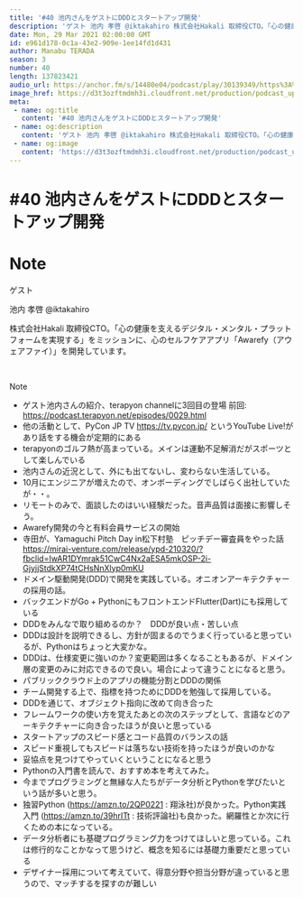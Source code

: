 ```yaml
---
title: '#40 池内さんをゲストにDDDとスタートアップ開発'
description: 'ゲスト 池内 孝啓 @iktakahiro 株式会社Hakali 取締役CTO。「心の健康を支えるデジタル・メンタル・プラットフォームを実現する」をミッションに、心のセルフケアアプリ「Awarefy（'
date: Mon, 29 Mar 2021 02:00:00 GMT
id: e961d178-0c1a-43e2-909e-1ee14fd1d431
author: Manabu TERADA
season: 3
number: 40
length: 137823421
audio_url: https://anchor.fm/s/14480e04/podcast/play/30139349/https%3A%2F%2Fd3ctxlq1ktw2nl.cloudfront.net%2Fstaging%2F2021-2-28%2F9493c2c9-bda8-c7c3-5750-c2fac38037f9.mp3
image_href: https://d3t3ozftmdmh3i.cloudfront.net/production/podcast_uploaded/3302665/3302665-1582446732992-f3e5401da36c1.jpg
meta:
 - name: og:title
   content: '#40 池内さんをゲストにDDDとスタートアップ開発'
 - name: og:description
   content: 'ゲスト 池内 孝啓 @iktakahiro 株式会社Hakali 取締役CTO。「心の健康を支えるデジタル・メンタル・プラットフォームを実現する」をミッションに、心のセルフケアアプリ「Awarefy（'
 - name: og:image
   content: 'https://d3t3ozftmdmh3i.cloudfront.net/production/podcast_uploaded/3302665/3302665-1582446732992-f3e5401da36c1.jpg'
---
```

# #40 池内さんをゲストにDDDとスタートアップ開発

<DisplayDate :dateStr="'Mon, 29 Mar 2021 02:00:00 GMT'" />
<DisplaySeason :season="3" :topic="40" />


# Note

<p>ゲスト</p>
<p>池内 孝啓 @iktakahiro</p>
<p>株式会社Hakali 取締役CTO。「心の健康を支えるデジタル・メンタル・プラットフォームを実現する」をミッションに、心のセルフケアアプリ「Awarefy（アウェアファイ）」を開発しています。</p>
<p><br></p>
<p>Note</p>
<ul>
 <li>ゲスト池内さんの紹介、terapyon channelに3回目の登場 前回: <a href="https://podcast.terapyon.net/episodes/0029.html" rel="noreferrer nofollow noopener" target="_blank">https://podcast.terapyon.net/episodes/0029.html</a></li>
 <li>他の活動として、PyCon JP TV <a href="https://tv.pycon.jp/" rel="noreferrer nofollow noopener" target="_blank">https://tv.pycon.jp/</a> というYouTube Live!があり話をする機会が定期的にある</li>
  <li>terapyonのゴルフ熱が高まっている。メインは運動不足解消だがスポーツとして楽しんでいる</li>
  <li>池内さんの近況として、外にも出てないし、変わらない生活している。</li>
  <li>10月にエンジニアが増えたので、オンボーディングでしばらく出社していたが・・。</li>
  <li>リモートのみで、面談したのはいい経験だった。音声品質は面接に影響しそう。</li>
  <li>Awarefy開発の今と有料会員サービスの開始</li>
  <li>寺田が、Yamaguchi Pitch Day in松下村塾　ピッチデー審査員をやった話 <a href="https://mirai-venture.com/release/ypd-210320/?fbclid=IwAR1DYmrak51CwC4Nx2aESA5mkOSP-2i-GjyjjStdkXP74tCHsNnXlyp0mKU" rel="noreferrer nofollow noopener" target="_blank">https://mirai-venture.com/release/ypd-210320/?fbclid=IwAR1DYmrak51CwC4Nx2aESA5mkOSP-2i-GjyjjStdkXP74tCHsNnXlyp0mKU</a></li>
  <li>ドメイン駆動開発(DDD)で開発を実践している。オニオンアーキテクチャーの採用の話。</li>
  <li>バックエンドがGo + PythonにもフロントエンドFlutter(Dart)にも採用している</li>
  <li>DDDをみんなで取り組めるのか？　DDDが良い点・苦しい点</li>
  <li>DDDは設計を説明できるし、方針が固まるのでうまく行っていると思っているが、Pythonはちょっと大変かな。</li>
  <li>DDDは、仕様変更に強いのか？変更範囲は多くなることもあるが、ドメイン層の変更のみに対応できるので良い。場合によって違うことになると思う。</li>
  <li>パブリッククラウド上のアプリの機能分割とDDDの関係</li>
  <li>チーム開発する上で、指標を持つためにDDDを勉強して採用している。</li>
  <li>DDDを通じて、オブジェクト指向に改めて向き合った</li>
  <li>フレームワークの使い方を覚えたあとの次のステップとして、言語などのアーキテクチャーに向き合ったほうが良いと思っている</li>
  <li>スタートアップのスピード感とコード品質のバランスの話</li>
  <li>スピード重視してもスピードは落ちない技術を持ったほうが良いのかな</li>
  <li>妥協点を見つけてやっていくということになると思う</li>
  <li>Pythonの入門書を読んで、おすすめ本を考えてみた。</li>
  <li>今までプログラミングと無縁な人たちがデータ分析とPythonを学びたいという話が多いと思う。</li>
  <li>独習Python (<a href="https://amzn.to/2QP0221" rel="noreferrer nofollow noopener" target="_blank">https://amzn.to/2QP0221</a> : 翔泳社)が良かった。Python実践入門 (<a href="https://amzn.to/39hrITt" rel="noreferrer nofollow noopener" target="_blank">https://amzn.to/39hrITt</a> : 技術評論社)も良かった。網羅性とか次に行くための本になっている。</li>
  <li>データ分析者にも基礎プログラミング力をつけてほしいと思っている。これは修行的なことかなって思うけど、概念を知るには基礎力重要だと思っている</li>
  <li>デザイナー採用について考えていて、得意分野や担当分野が違っていると思うので、マッチするを探すのが難しい</li>
</ul>



<Player title="#40 池内さんをゲストにDDDとスタートアップ開発" 
  audio_url="https://anchor.fm/s/14480e04/podcast/play/30139349/https%3A%2F%2Fd3ctxlq1ktw2nl.cloudfront.net%2Fstaging%2F2021-2-28%2F9493c2c9-bda8-c7c3-5750-c2fac38037f9.mp3" 
  image_href="https://d3t3ozftmdmh3i.cloudfront.net/production/podcast_uploaded/3302665/3302665-1582446732992-f3e5401da36c1.jpg" 
/>

